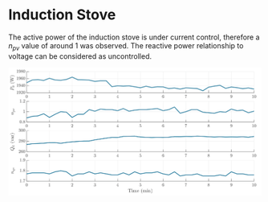 # Induction Stove
The active power of the induction stove is under current control, therefore a $n_{pv}$ value of around 1 was observed. The reactive power relationship to voltage can be considered as uncontrolled.

![InductionStove](../z_Sensitivity_img/InductionStove.svg)

